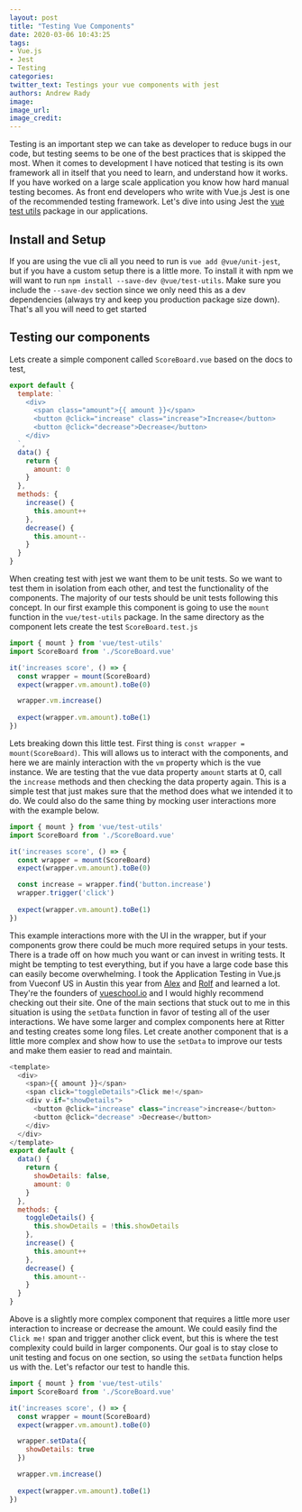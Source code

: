 ```yaml
---
layout: post
title: "Testing Vue Components"
date: 2020-03-06 10:43:25
tags: 
- Vue.js
- Jest
- Testing
categories:
twitter_text: Testings your vue components with jest
authors: Andrew Rady
image:
image_url:
image_credit:
---
```


Testing is an important step we can take as developer to reduce bugs in our code, but testing seems to be one of the best practices that is skipped the most. When it comes to development I have noticed that testing is its own framework all in itself that you need to learn, and understand how it works. If you have worked on a large scale application you know how hard manual testing becomes. As front end developers who write with Vue.js Jest is one of the recommended testing framework. Let's dive into using Jest the [vue test utils](https://www.npmjs.com/package/@vue/test-utils) package in our applications.

## Install and Setup
If you are using the vue cli all you need to run is `vue add @vue/unit-jest`, but if you have a custom setup there is a little more. To install it with npm we will want to run `npm install --save-dev @vue/test-utils`. Make sure you include the `--save-dev` section since we only need this as a dev dependencies (always try and keep you production package size down). That's all you will need to get started

## Testing our components
Lets create a simple component called `ScoreBoard.vue` based on the docs to test,
```js
export default {
  template: `
    <div>
      <span class="amount">{{ amount }}</span>
      <button @click="increase" class="increase">Increase</button>
      <button @click="decrease">Decrease</button>
    </div>
  `,
  data() {
    return {
      amount: 0
    }
  },
  methods: {
    increase() {
      this.amount++
    },
    decrease() {
      this.amount--
    }
  }
}
```
When creating test with jest we want them to be unit tests. So we want to test them in isolation from each other, and test the functionality of the components. The majority of our tests should be unit tests following this concept. In our first example this component is going to use the `mount` function in the `vue/test-utils` package. In the same directory as the component lets create the test `ScoreBoard.test.js`

```js
import { mount } from 'vue/test-utils'
import ScoreBoard from './ScoreBoard.vue'

it('increases score', () => {
  const wrapper = mount(ScoreBoard)
  expect(wrapper.vm.amount).toBe(0)

  wrapper.vm.increase()
  
  expect(wrapper.vm.amount).toBe(1)
})
```

Lets breaking down this little test. First thing is `const wrapper = mount(ScoreBoard)`. This will allows us to interact with the components, and here we are mainly interaction with the `vm` property which is the vue instance. We are testing that the vue data property `amount` starts at 0, call the `increase` methods and then checking the data property again. This is a simple test that just makes sure that the method does what we intended it to do. We could also do the same thing by mocking user interactions more with the example below.

```js
import { mount } from 'vue/test-utils'
import ScoreBoard from './ScoreBoard.vue'

it('increases score', () => {
  const wrapper = mount(ScoreBoard)
  expect(wrapper.vm.amount).toBe(0)

  const increase = wrapper.find('button.increase')
  wrapper.trigger('click')
  
  expect(wrapper.vm.amount).toBe(1)
})
```

This example interactions more with the UI in the wrapper, but if your components grow there could be much more required setups in your tests. There is a trade off on how much you want or can invest in writing tests. It might be tempting to test everything, but if you have a large code base this can easily become overwhelming. I took the Application Testing in Vue.js from Vueconf US in Austin this year from [Alex](https://twitter.com/hootlex) and [Rolf](https://twitter.com/rahaug) and learned a lot. They're the founders of [vueschool.io](https://vueschool.io/) and I would highly recommend checking out their site. One of the main sections that stuck out to me in this situation is using the `setData` function in favor of testing all of the user interactions. We have some larger and complex components here at Ritter and testing creates some long files. Let create another component that is a little more complex and show how to use the `setData` to improve our tests and make them easier to read and maintain.

```js
<template>
  <div>
    <span>{{ amount }}</span>
    <span click="toggleDetails">Click me!</span>
    <div v-if="showDetails">
      <button @click="increase" class="increase">increase</button>
      <button @click="decrease" >Decrease</button>
    </div>
  </div>
</template>
export default {
  data() {
    return {
      showDetails: false,
      amount: 0
    }
  },
  methods: {
    toggleDetails() {
      this.showDetails = !this.showDetails
    },
    increase() {
      this.amount++
    },
    decrease() {
      this.amount--
    }
  }
}
```

Above is a slightly more complex component that requires a little more user interaction to increase or decrease the amount. We could easily find the `Click me!` span and trigger another click event, but this is where the test complexity could build in larger components. Our goal is to stay close to unit testing and focus on one section, so using the `setData` function helps us with the. Let's refactor our test to handle this.

```js
import { mount } from 'vue/test-utils'
import ScoreBoard from './ScoreBoard.vue'

it('increases score', () => {
  const wrapper = mount(ScoreBoard)
  expect(wrapper.vm.amount).toBe(0)

  wrapper.setData({
    showDetails: true
  })

  wrapper.vm.increase()
  
  expect(wrapper.vm.amount).toBe(1)
})
```
